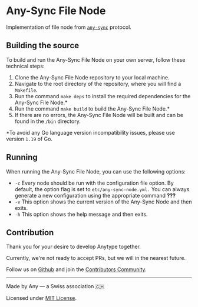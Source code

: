 # Any-Sync File Node
Implementation of file node from [`any-sync`](https://github.com/anyproto/any-sync) protocol.

## Building the source
To build and run the Any-Sync File Node on your own server, follow these technical steps:

1.  Clone the Any-Sync File Node repository to your local machine.
2.  Navigate to the root directory of the repository, where you will find a `Makefile`.
3.  Run the command `make deps` to install the required dependencies for the Any-Sync File Node.*
4.  Run the command `make build` to build the Any-Sync File Node.*
5.  If there are no errors, the Any-Sync File Node will be built and can be found in the `/bin` directory.

*To avoid any Go language version incompatibility issues, please use version `1.19` of Go.

## Running
When running the Any-Sync File Node, you can use the following options:

 - `-c` Every node should be run with the configuration file option. By
   default, the option flag is set to `etc/any-sync-node.yml.` You can
   always generate a new configuration using the appropriate command **???**
 - `-v` This option shows the current version of the Any-Sync Node and then exits.
 - `-h` This option shows the help message and then exits.

## Contribution
Thank you for your desire to develop Anytype together. 

Currently, we're not ready to accept PRs, but we will in the nearest future.

Follow us on [Github](https://github.com/anyproto) and join the [Contributors Community](https://github.com/orgs/anyproto/discussions).

---
Made by Any — a Swiss association 🇨🇭

Licensed under [MIT License](./LICENSE).
